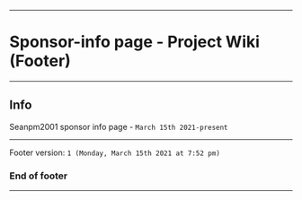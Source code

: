 
***

# Sponsor-info page - Project Wiki (Footer)

***

## Info

Seanpm2001 sponsor info page - `March 15th 2021-present`

***

Footer version: `1 (Monday, March 15th 2021 at 7:52 pm)`

### End of footer

***
